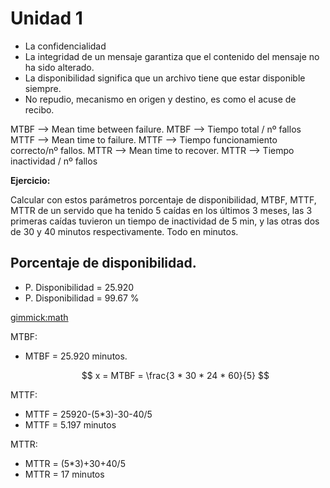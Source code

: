 Unidad 1
==========

 * La confidencialidad
 * La integridad de un mensaje garantiza que el contenido del mensaje no ha sido alterado.
 * La disponibilidad significa que un archivo tiene que estar disponible siempre.
 * No repudio, mecanismo en origen y destino, es como el acuse de recibo.



 MTBF --> Mean time between failure.
 MTBF --> Tiempo total / nº fallos
 MTTF --> Mean time to failure.
 MTTF --> Tiempo funcionamiento correcto/nº fallos.
 MTTR --> Mean time to recover.
 MTTR --> Tiempo inactividad / nº fallos

 **Ejercicio:**

 Calcular con estos parámetros porcentaje de disponibilidad, MTBF, MTTF, MTTR de un servido que ha tenido 5 caídas en los
 últimos 3 meses, las 3 primeras caídas tuvieron un tiempo de inactividad de 5 min, y las otras dos de 30 y 40 minutos
 respectivamente. Todo en minutos.

Porcentaje de disponibilidad.
----------------------------
 * P. Disponibilidad = 25.920
 * P. Disponibilidad = 99.67 %


[gimmick:math]()


MTBF:

 * MTBF = 25.920 minutos.

   $$ x = MTBF = \frac{3 * 30 * 24 * 60}{5} $$

MTTF:

 * MTTF = 25920-(5*3)-30-40/5
 * MTTF = 5.197 minutos

MTTR:

 * MTTR = (5*3)+30+40/5
 * MTTR = 17 minutos
